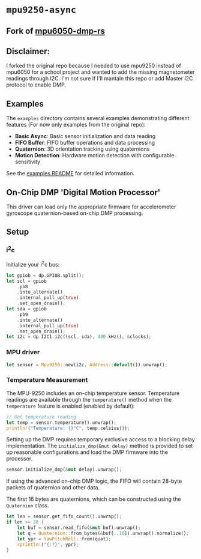 # `mpu9250-async`

## Fork of [mpu6050-dmp-rs](https://github.com/barafael/mpu6050-dmp-rs)
## Disclaimer:
I forked the original repo because I needed to use mpu9250 instead of mpu6050 for a school project and wanted to add the missing magnetometer readings through I2C. I'm not sure if I'll mantain this repo or add Master I2C protocol to enable DMP.

## Examples
The `examples` directory contains several examples demonstrating different features (For now only examples from the original repo):

- **Basic Async**: Basic sensor initialization and data reading
- **FIFO Buffer**: FIFO buffer operations and data processing
- **Quaternion**: 3D orientation tracking using quaternions
- **Motion Detection**: Hardware motion detection with configurable sensitivity

See the [examples README](examples/README.md) for detailed information.

## On-Chip DMP 'Digital Motion Processor'
This driver can load only the appropriate firmware for accelerometer gyroscope quaternion-based on-chip DMP processing.
## Setup

### i<sup>2</sup>c

Initialize your i<sup>2</sup>c bus:

```rust
let gpiob = dp.GPIOB.split();
let scl = gpiob
    .pb8
    .into_alternate()
    .internal_pull_up(true)
    .set_open_drain();
let sda = gpiob
    .pb9
    .into_alternate()
    .internal_pull_up(true)
    .set_open_drain();
let i2c = dp.I2C1.i2c((scl, sda), 400.kHz(), &clocks);
```

### MPU driver

```rust
let sensor = Mpu9250::new(i2c, Address::default()).unwrap();
```

### Temperature Measurement

The MPU-9250 includes an on-chip temperature sensor. Temperature readings are available through the `temperature()` method when the `temperature` feature is enabled (enabled by default):

```rust
// Get temperature reading
let temp = sensor.temperature().unwrap();
println!("Temperature: {}°C", temp.celsius());
```

Setting up the DMP requires temporary exclusive access to a blocking delay implementation.
The `initialize_dmp(&mut delay)` method is provided to set up reasonable configurations and load the DMP firmware into the processor.

```rust
sensor.initialize_dmp(&mut delay).unwrap();
```

If using the advanced on-chip DMP logic, the FIFO will contain 28-byte packets of quaternion and other data.

The first 16 bytes are quaternions, which can be constructed using the `Quaternion` class.

```rust
let len = sensor.get_fifo_count().unwrap();
if len >= 28 {
    let buf = sensor.read_fifo(&mut buf).unwrap();
    let q = Quaternion::from_bytes(&buf[..16]).unwrap().normalize();
    let ypr = YawPitchRoll::from(quat);
    rprintln!("{:?}", ypr);
}
```
